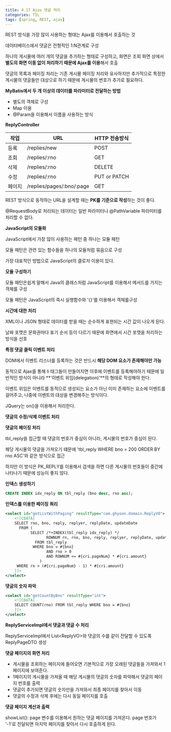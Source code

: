 ```yaml
---
title: 4.17 Ajax 댓글 처리
categories: TIL
tags: [spring, REST, ajax]
---
```




REST 방식을 가장 많이 사용하는 형태는 Ajax를 이용해서 호출하는 것

데이터베이스에서 댓글은 전형적인 1:N관계로 구성

하나의 게시물에 여러 개의 댓글을 추가하는 형태로 구성하고, 화면은 조회 화면 상에서 **별도의 화면 이동 없이 처리하기 때문에 Ajax를 이용**해서 호출



댓글의 목록과 페이징 처리는 기존 게시물 페이징 처리와 유사하지만 추가적으로 특정한 게시물의 댓글들만 대상으로 하기 때문에 게시물의 번호가 추가로 필요하다.



**MyBatis에서 두 개 이상의 데이터를 파라미터로 전달하는 방법**

* 별도의 객체로 구성
* Map 이용
* @Param을 이용해서 이름을 사용하는 방식



**ReplyController**

| 작업   | URL                       | HTTP 전송방식 |
| ------ | ------------------------- | ------------- |
| 등록   | /replies/new              | POST          |
| 조회   | /replies/:rno             | GET           |
| 삭제   | /replies/:rno             | DELETE        |
| 수정   | /replies/:rno             | PUT or PATCH  |
| 페이지 | /replies/pages/:bno/:page | GET           |

REST 방식으로 동작하는 URL을 설계할 때는 **PK를 기준으로 작성**하는 것이 좋다.

@RequestBody로 처리되는 데이터는 일반 파라미터나 @PathVariable 파라미터를 처리할 수 없다.



**JavaScript의 모듈화**

JavaScript에서 가장 많이 사용하는 패턴 중 하나는 모듈 패턴

모듈 패턴은 관련 있는 함수들을 하나의 모듈처럼 묶음으로 구성

가장 대표적인 방법으로 JavaScript의 클로저 이용이 있다.



**모듈 구성하기**

모듈 패턴은쉽게 말해서 Java의 클래스처럼 JavaScript를 이용해서 메서드를 가지는 객체를 구성

모듈 패턴은 JavaScript의 즉시 실행함수와 '{}'를 이용해서 객체를구성



**시간에 대한 처리**

XML이나 JSON 형태로 데이터를 받을 때는 순수하게 표현되는 시간 값이 나오게 된다.

날짜 포맷은 문화권마다 표기 순서 등이 다르기 때문에 화면에서 시간 포맷을 처리하는 방식을 선호



**특정 댓글 클릭 이벤트 처리**

DOM에서 이벤트 리스너를 등록하는 것은 반드시 **해당 DOM 요소가 존재해야만 가능**

동적으로 Ajax를 통해 li 태그들이 만들어지면 이후에 이벤트를 등록해야하기 때문에 일반적인 방식이 아니라 **'이벤트 위임(delegation)'**의 형태로 작성해야 한다.

이벤트 위임은 이벤트를 동적으로 생성되는 요소가 아닌 이미 존재하는 요소에 이벤트를 걸어주고, 나중에 이벤트의 대상을 변경해주는 방식이다.

JQuery는 on()을 이용해서 처리한다.



**댓글의 수정/삭제 이벤트 처리**



**댓글의 페이징 처리**

tbl_reply을 접근할 때 댓글의 번호가 중심이 아니라, 게시물의 번호가 중심이 된다.

해당 게시물의 댓글을 가져오기 떄문에 'tbl_reply WHERE bno = 200 ORDER BY rno ASC'와 같은 방식으로 접근

하지만 이 방식은 PK_REPLY를 이용해서 검색을 하면 다른 게시물의 번호들이 중간에 나타나기 때문에 성능이 좋지 않다.

**인덱스 생성하기**

```sql
CREATE INDEX idx_reply ON tbl_reply (bno desc, rno asc);
```



**인덱스를 이용한 페이징 쿼리**

```xml
<select id="getListWithPaging" resultType="com.ghyoon.domain.ReplyVO">
    <![CDATA[
    SELECT rno, bno, reply, replyer, replyDate, updateDate
      FROM (
           SELECT /*+INDEX(tbl_reply idx_reply) */
                  ROWNUM rn, rno, bno, reply, replyer, replyDate, updateDate
             FROM tbl_reply
            WHERE bno = #{bno}
                  AND rno > 0
                  AND ROWNUM <= #{cri.pageNum} * #{cri.amount}
               )
     WHERE rn > (#{cri.pageNum} - 1) * #{cri.amount}
    ]]>  
</select>
```



**댓글의 숫자 파악**

```xml
<select id="getCountByBno" resultType="int">
    <![CDATA[
    SELECT COUNT(rno) FROM tbl_reply WHERE bno = #{bno}
    ]]>
</select>
```



**ReplyServiceImpl에서 댓글과 댓글 수 처리**

ReplyServiceImpl에서 List\<ReplyVO>와 댓글의 수를 같이 전달할 수 있도록 ReplyPageDTO 생성



**댓글 페이지의 화면 처리**

* 게시물을 조회하는 페이지에 들어오면 기본적으로 가장 오래된 댓글들을 가져와서 1페이지에 보여준다.
* 1페이지의 게시물을 가져올 때 해당 게시물의 댓글의 숫자를 파악해서 댓글의 페이지 번호를 출력
* 댓글이 추가되면 댓글의 숫자만을 가져와서 최종 페이지를 찾아서 이동
* 댓글의 수정과 삭제 후에는 다시 동일 페이지를 호출



**댓글 페이지 계산과 출력**

showList(): page 변수를 이용해서 원하는 댓글 페이지를 가져온다. page 번호가 '-1'로 전달되면 마지막 페이지를 찾아서 다시 호출하게 된다.